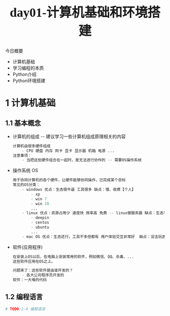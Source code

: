 <h1 style="text-align: center;font-size: 40px; font-family: '楷体';">day01-计算机基础和环境搭建</h1>

今日概要

- 计算机基础
- 学习编程的本质
- Python介绍
- Python环境搭建

# 1 计算机基础

## 1.1 基本概念

- 计算机的组成 -- 建议学习一些计算机组成原理相关的内容
    ```python
    计算机由很多硬件组成 
    	- CPU 硬盘 内存 网卡 显卡 显示器 机箱 电源 ...
    注意事项：
    	- 当把这些硬件组合在一起时，是无法进行协作的 -- 需要OS操作系统
    ```

- 操作系统 OS
    ```python
    用于协同计算机的各个硬件，让硬件能够协同操作，已完成某个目标
    常见的OS分类：
    	- windows 优点：生态很牛逼 工具很多 缺点：慢、收费【个人】
        	- xp
            - win 7
            - win 10
            ...
        - linux 优点：资源占用少 速度快 效率高 免费 -- linux做服务器 缺点：生态不是很牛逼 工具少 告别游戏 【企业服务器】
        	- deepin
            - centos
            - ubuntu
            ...
        - mac OS 优点：生态还行，工具不多但都有 用户体验交互非常好  缺点：没法玩游戏 工具不多 将将够用
    ```

- 软件(应用程序)
    ```python
    在安装上OS以后，在电脑上安装常用的软件，例如微信、QQ、杀毒、...
    这些软件应用在OS之上。
    
    问题来了：这些软件是由谁开发的？
    	- 各大公司程序员开发的
    软件：一大堆的代码
    ```

## 1.2 编程语言

```python
# TODO:1-4 编程语言
```





























